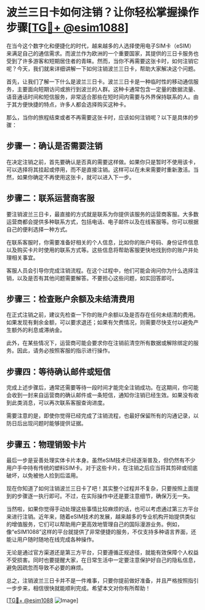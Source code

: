# 波兰三日卡如何注销？让你轻松掌握操作步骤[[TG💪+ @esim1088](https://t.me/s/esim1088)]

在当今这个数字化和便捷化的时代，越来越多的人选择使用电子SIM卡（eSIM）来满足自己的通信需求。而波兰作为欧洲的一个重要国家，其提供的三日卡服务也受到了许多游客和短期居住者的青睐。然而，当你不再需要这张卡时，如何注销它呢？今天，我们就来详细讲解一下如何注销波兰三日卡，帮助大家解决这个问题。

首先，让我们了解一下什么是波兰三日卡。波兰三日卡是一种临时性的移动通信服务，主要面向短期访问或旅行到波兰的人群。这种卡通常包含一定量的数据流量、语音通话时间和短信服务，非常适合那些在短时间内需要与外界保持联系的人。由于其方便快捷的特点，许多人都会选择购买这种卡。

那么，当你的旅程结束或者不再需要这张卡时，应该如何注销呢？以下是具体的步骤：

## 步骤一：确认是否需要注销

在决定注销之前，首先要确认是否真的需要这样做。如果你只是暂时不使用该卡，可以选择将其挂起或停用，而不是直接注销。这样可以在未来需要时重新激活。当然，如果你确定不再使用这张卡，就可以进入下一步。

## 步骤二：联系运营商客服

要注销波兰三日卡，最直接的方式就是联系为你提供该服务的运营商客服。大多数运营商都会提供多种联系方式，包括电话、电子邮件以及在线客服等。你可以根据自己的便利选择一种方式。

在联系客服时，你需要准备好相关的个人信息，比如你的账户号码、身份证件信息以及购买卡片时使用的联系方式等。这些信息将帮助客服更快地找到你的账户并处理相关事宜。

客服人员会引导你完成注销流程。在这个过程中，他们可能会询问你为什么选择注销，以及是否有其他问题需要解答。不要担心这些问题，如实回答即可。

## 步骤三：检查账户余额及未结清费用

在正式注销之前，建议先检查一下你的账户余额以及是否存在任何未结清的费用。如果发现有剩余金额，可以要求退还；如果有欠费情况，则需要尽快支付以避免产生额外的利息或滞纳金。

此外，在某些情况下，运营商可能会要求你在注销前清空所有数据或解除绑定的服务。因此，请务必按照客服的指示进行操作。

## 步骤四：等待确认邮件或短信

完成上述步骤后，通常还需要等待一段时间才能完全注销成功。在这期间，你可能会收到一封来自运营商的确认邮件或一条短信，通知你注销已经生效。如果没有收到此类消息，可以再次联系客服查询进度。

需要注意的是，即使你觉得已经完成了注销流程，也最好保留所有的沟通记录，以防日后出现问题时能够提供证据。

## 步骤五：物理销毁卡片

最后一步是妥善处理实体卡片本身。虽然eSIM技术已经逐渐普及，但仍然有不少用户手中持有传统的塑料SIM卡。对于这些卡片，在注销之后应当将其剪碎或彻底破坏，以免被他人捡到后滥用。

现在你知道了如何注销波兰三日卡了吧！其实整个过程并不复杂，只要按照上面提到的步骤逐一执行即可。不过，在实际操作中还是要注意细节，确保万无一失。

当然啦，如果你觉得手动处理这些事情比较麻烦的话，也可以考虑通过第三方平台来进行注销。近年来，随着eSIM技术的发展，越来越多的专业机构开始提供类似的增值服务，它们可以帮助用户更高效地管理自己的国际漫游业务。例如，像“eSIM1088”这样的平台就提供了非常便捷的服务，不仅支持多种语言界面，还能让用户随时随地在线完成各种操作。

无论是通过官方渠道还是第三方平台，只要遵循正规途径，就能有效保障个人权益不受损害。同时也要提醒大家，在日常生活中一定要注意保护好自己的隐私信息，避免因疏忽而导致不必要的麻烦。

总之，注销波兰三日卡并不是一件难事，只要你提前做好准备，并且严格按照指引一步步来，相信很快就能顺利完成。希望本文对你有所帮助！

[[TG💪+ @esim1088](https://t.me/s/esim1088) ![Image](https://i.postimg.cc/4NQfJmqS/Snipaste-2025-05-13-00-14-12.png)]